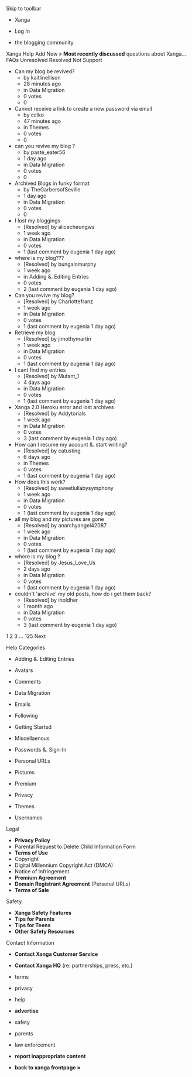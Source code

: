 Skip to toolbar

*   Xanga

*   Log In

*   the blogging community

Xanga Help Add New » **Most recently discussed** questions about Xanga… FAQs Unresolved Resolved Not Support

*   Can my blog be revived?
    *   by kaitlinellison
    *   28 minutes ago
    *   in Data Migration
    *   0 votes
    *   0
*   Cannot receive a link to create a new password via email
    *   by cclko
    *   47 minutes ago
    *   in Themes
    *   0 votes
    *   0
*   can you revive my blog ?
    *   by paste\_eater56
    *   1 day ago
    *   in Data Migration
    *   0 votes
    *   0
*   Archived Blogs in funky format
    *   by TheGarbersofSeville
    *   1 day ago
    *   in Data Migration
    *   0 votes
    *   0
*   I lost my bloggings
    *   \[Resolved\] by alicecheungws
    *   1 week ago
    *   in Data Migration
    *   0 votes
    *   1 (last comment by eugenia 1 day ago)
*   where is my blog???
    *   \[Resolved\] by bungalomurphy
    *   1 week ago
    *   in Adding &. Editing Entries
    *   0 votes
    *   2 (last comment by eugenia 1 day ago)
*   Can you revive my blog?
    *   \[Resolved\] by Charlottefranz
    *   1 week ago
    *   in Data Migration
    *   0 votes
    *   1 (last comment by eugenia 1 day ago)
*   Retrieve my blog
    *   \[Resolved\] by jimothymartin
    *   1 week ago
    *   in Data Migration
    *   0 votes
    *   1 (last comment by eugenia 1 day ago)
*   I cant find my entries
    *   \[Resolved\] by Mutant\_1
    *   4 days ago
    *   in Data Migration
    *   0 votes
    *   1 (last comment by eugenia 1 day ago)
*   Xanga 2.0 Heroku error and lost archives
    *   \[Resolved\] by Addytorials
    *   1 week ago
    *   in Data Migration
    *   0 votes
    *   3 (last comment by eugenia 1 day ago)
*   How can I resume my account &. start writing?
    *   \[Resolved\] by catusting
    *   6 days ago
    *   in Themes
    *   0 votes
    *   1 (last comment by eugenia 1 day ago)
*   How does this work?
    *   \[Resolved\] by sweetlullabysymphony
    *   1 week ago
    *   in Data Migration
    *   0 votes
    *   1 (last comment by eugenia 1 day ago)
*   all my blog and my pictures are gone
    *   \[Resolved\] by anarchyangel42087
    *   1 week ago
    *   in Data Migration
    *   0 votes
    *   1 (last comment by eugenia 1 day ago)
*   where is my blog ?
    *   \[Resolved\] by Jesus\_Love\_Us
    *   2 days ago
    *   in Data Migration
    *   0 votes
    *   1 (last comment by eugenia 1 day ago)
*   couldn't 'archive' my old posts, how do i get them back?
    *   \[Resolved\] by iholdher
    *   1 month ago
    *   in Data Migration
    *   0 votes
    *   3 (last comment by eugenia 1 day ago)

1 2 3 ... 125 Next

Help Categories

*   Adding &. Editing Entries
*   Avatars
*   Comments
*   Data Migration
*   Emails
*   Following
*   Getting Started
*   Miscellaenous

*   Passwords &. Sign-In
*   Personal URLs
*   Pictures
*   Premium
*   Privacy
*   Themes
*   Usernames

Legal

*   **Privacy Policy**
*   Parental Request to Delete Child Information Form
*   **Terms of Use**
*   Copyright
*   Digital Millennium Copyright Act (DMCA)
*   Notice of Infringement
*   **Premium Agreement**
*   **Domain Registrant Agreement** (Personal URLs)
*   **Terms of Sale**

Safety

*   **Xanga Safety Features**
*   **Tips for Parents**
*   **Tips for Teens**
*   **Other Safety Resources**

Contact Information

*   **Contact Xanga Customer Service**
*   **Contact Xanga HQ** (re: partnerships, press, etc.)

*   terms
*   privacy
*   help
*   **advertise**

*   safety
*   parents
*   law enforcement
*   **report inappropriate content**

*   **back to xanga frontpage »**